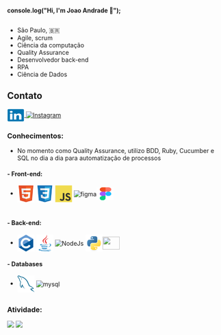 #### console.log("Hi, I'm Joao Andrade 👋");

## 

- São Paulo,  :brazil:
- Agile, scrum
- Ciência da computação
- Quality Assurance
- Desenvolvedor back-end
- RPA
- Ciência de Dados

## Contato

<a href="https://www.linkedin.com/in/joao-vitor-andrade-de-araujo-9656b119b/" target="_blank">
  <img align="center" alt="Joao-LinkedIn" height="30" width="40" src="https://raw.githubusercontent.com/devicons/devicon/master/icons/linkedin/linkedin-original.svg">
</a>

<a href="https://www.instagram.com/andradejv__/" target="_blank">
  <img align="center" alt="Instagram" height="30" width="30" src="https://image.flaticon.com/icons/png/512/1384/1384063.png">
</a>

### Conhecimentos:

- No momento como Quality Assurance, utilizo BDD, Ruby, Cucumber e SQL no dia a dia para automatização de processos

#### - Front-end:

- <img align="center" alt="HTML" heigth="30" width="40" src="https://raw.githubusercontent.com/devicons/devicon/master/icons/html5/html5-original.svg"> <img align="center" alt="CSS" heigth="30" width="40" src="https://raw.githubusercontent.com/devicons/devicon/master/icons/css3/css3-original.svg"> <img align="center" alt="Js" heigth="28" width="40" src="https://raw.githubusercontent.com/devicons/devicon/master/icons/javascript/javascript-original.svg"> <img align="center" alt="figma" height="30" width="40" src="https://cdn.jsdelivr.net/gh/devicons/devicon/icons/react/react-original.svg"><img align="center" alt="figma" height="30" width="40" src="https://raw.githubusercontent.com/devicons/devicon/master/icons/figma/figma-original.svg"> 
#
#### - Back-end:
- <img align="center" alt="C" heigth="30" width="40" src="https://raw.githubusercontent.com/devicons/devicon/master/icons/c/c-original.svg"> <img align="center" alt="Java" heigth="30" width="40" src="https://raw.githubusercontent.com/devicons/devicon/master/icons/java/java-original.svg"> <img align="center" alt="NodeJs" heigth="30" width="40" src="https://cdn.jsdelivr.net/gh/devicons/devicon/icons/nodejs/nodejs-plain.svg"> <img align="center" alt="Python" heigth="30" width="40" src="https://raw.githubusercontent.com/devicons/devicon/master/icons/python/python-original.svg"><img align="center" height="30" width="40" src="https://cdn.jsdelivr.net/gh/devicons/devicon/icons/ruby/ruby-original.svg">

#### - Databases
- <img align="center" alt="mysql" heigth="30" width="40" src="https://raw.githubusercontent.com/devicons/devicon/master/icons/mysql/mysql-original.svg"> <img align="center" alt="mysql" heigth="30" width="40" src="https://cdn.jsdelivr.net/gh/devicons/devicon/icons/mongodb/mongodb-original.svg">  
##

### Atividade:

<div style="display:inline-block"> 
  <a href="https://github.com/AndradeJV"></a>
  <img height="140em" src="https://github-readme-stats.vercel.app/api?username=AndradeJV&show_icons=true&theme=dracula&include_all_commits=true&count_private=true"/> 
  <img height="140em" src="https://github-readme-stats.vercel.app/api/top-langs/?username=AndradeJV&layout=compact&langs_count=16&theme=dracula"/>
</div>
